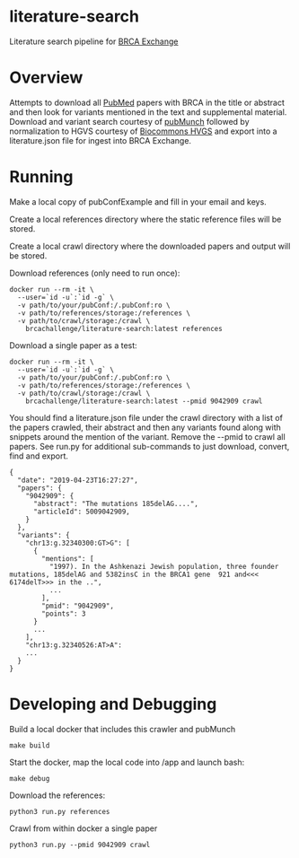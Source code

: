 # literature-search

Literature search pipeline for [BRCA Exchange](https://brcaexchange.org/)

# Overview

Attempts to download all [PubMed](https://en.wikipedia.org/wiki/PubMed) papers with BRCA in the title or abstract and then look for variants mentioned in the text and supplemental material. Download and variant search courtesy of [pubMunch](https://github.com/maximilianh/pubMunch) followed by normalization to HGVS courtesy of [Biocommons HVGS](https://github.com/biocommons/hgvs) and export into a literature.json file for ingest into BRCA Exchange.

# Running

Make a local copy of pubConfExample and fill in your email and keys.

Create a local references directory where the static reference files will be stored.

Create a local crawl directory where the downloaded papers and output will be stored.

Download references (only need to run once):
```
docker run --rm -it \
  --user=`id -u`:`id -g` \
  -v path/to/your/pubConf:/.pubConf:ro \
  -v path/to/references/storage:/references \
  -v path/to/crawl/storage:/crawl \
	brcachallenge/literature-search:latest references
```

Download a single paper as a test:
```
docker run --rm -it \
  --user=`id -u`:`id -g` \
  -v path/to/your/pubConf:/.pubConf:ro \
  -v path/to/references/storage:/references \
  -v path/to/crawl/storage:/crawl \
	brcachallenge/literature-search:latest --pmid 9042909 crawl
```

You should find a literature.json file under the crawl directory with a list of the papers crawled, their abstract and then any variants found along with snippets around the mention of the variant. Remove the --pmid to crawl all papers. See run.py for additional sub-commands to just download, convert, find and export.

```
{
  "date": "2019-04-23T16:27:27", 
  "papers": {
    "9042909": {
      "abstract": "The mutations 185delAG....", 
      "articleId": 5009042909,
    }
  }, 
  "variants": {
    "chr13:g.32340300:GT>G": [
      {
        "mentions": [
          "1997). In the Ashkenazi Jewish population, three founder mutations, 185delAG and 5382insC in the BRCA1 gene  921 and<<< 6174delT>>> in the ..",
          ...
        ],
        "pmid": "9042909", 
        "points": 3
      }
      ...
    ],
    "chr13:g.32340526:AT>A":
    ...
  }
}
```

# Developing and Debugging

Build a local docker that includes this crawler and pubMunch
```
make build
```

Start the docker, map the local code into /app and launch bash:
```
make debug
```

Download the references:
```
python3 run.py references
```

Crawl from within docker a single paper
```
python3 run.py --pmid 9042909 crawl
```
